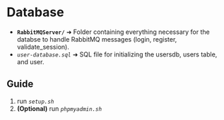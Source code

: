 # Database

* **`RabbitMQServer/`** ➜ Folder containing everything necessary for the databse to handle RabbitMQ messages (login, register, validate_session).
* *`user-database.sql`* ➜ SQL file for initializing the usersdb, users table, and user.

## Guide


1. run *`setup.sh`*
2. **(Optional)** run *`phpmyadmin.sh`*